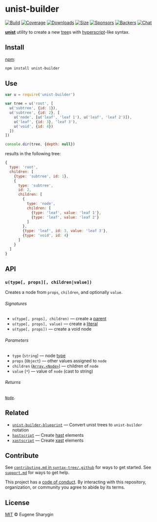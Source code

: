 # unist-builder

[![Build][build-badge]][build]
[![Coverage][coverage-badge]][coverage]
[![Downloads][downloads-badge]][downloads]
[![Size][size-badge]][size]
[![Sponsors][sponsors-badge]][collective]
[![Backers][backers-badge]][collective]
[![Chat][chat-badge]][chat]

[**unist**][unist] utility to create a new [tree][]s with [hyperscript][]-like
syntax.

## Install

[npm][]:

```bash
npm install unist-builder
```

## Use

```js
var u = require('unist-builder')

var tree = u('root', [
  u('subtree', {id: 1}),
  u('subtree', {id: 2}, [
    u('node', [u('leaf', 'leaf 1'), u('leaf', 'leaf 2')]),
    u('leaf', {id: 3}, 'leaf 3'),
    u('void', {id: 4})
  ])
])

console.dir(tree, {depth: null})
```

results in the following tree:

```js
{
  type: 'root',
  children: [
    {type: 'subtree', id: 1},
    {
      type: 'subtree',
      id: 2,
      children: [
        {
          type: 'node',
          children: [
            {type: 'leaf', value: 'leaf 1'},
            {type: 'leaf', value: 'leaf 2'}
          ]
        },
        {type: 'leaf', id: 3, value: 'leaf 3'},
        {type: 'void', id: 4}
      ]
    }
  ]
}
```

## API

### `u(type[, props][, children|value])`

Creates a node from `props`, `children`, and optionally `value`.

###### Signatures

*   `u(type[, props], children)` — create a [parent][]
*   `u(type[, props], value)` — create a [literal][]
*   `u(type[, props])` — create a void node

###### Parameters

*   `type` (`string`) — node [type][]
*   `props` (`Object`) — other values assigned to `node`
*   `children` ([`Array.<Node>`][node]) — children of `node`
*   `value` (`*`) — value of `node` (cast to string)

###### Returns

[`Node`][node].

## Related

*   [`unist-builder-blueprint`](https://github.com/syntax-tree/unist-builder-blueprint)
    — Convert unist trees to `unist-builder` notation
*   [`hastscript`](https://github.com/syntax-tree/hastscript)
    — Create [hast][] elements
*   [`xastscript`](https://github.com/syntax-tree/xastscript)
    — Create [xast][] elements

## Contribute

See [`contributing.md` in `syntax-tree/.github`][contributing] for ways to get
started.
See [`support.md`][support] for ways to get help.

This project has a [code of conduct][coc].
By interacting with this repository, organization, or community you agree to
abide by its terms.

## License

[MIT][license] © Eugene Sharygin

<!-- Definitions -->

[build-badge]: https://github.com/syntax-tree/unist-builder/workflows/main/badge.svg

[build]: https://github.com/syntax-tree/unist-builder/actions

[coverage-badge]: https://img.shields.io/codecov/c/github/syntax-tree/unist-builder.svg

[coverage]: https://codecov.io/github/syntax-tree/unist-builder

[downloads-badge]: https://img.shields.io/npm/dm/unist-builder.svg

[downloads]: https://www.npmjs.com/package/unist-builder

[size-badge]: https://img.shields.io/bundlephobia/minzip/unist-builder.svg

[size]: https://bundlephobia.com/result?p=unist-builder

[sponsors-badge]: https://opencollective.com/unified/sponsors/badge.svg

[backers-badge]: https://opencollective.com/unified/backers/badge.svg

[collective]: https://opencollective.com/unified

[chat-badge]: https://img.shields.io/badge/chat-discussions-success.svg

[chat]: https://github.com/syntax-tree/unist/discussions

[npm]: https://docs.npmjs.com/cli/install

[license]: license

[contributing]: https://github.com/syntax-tree/.github/blob/HEAD/contributing.md

[support]: https://github.com/syntax-tree/.github/blob/HEAD/support.md

[coc]: https://github.com/syntax-tree/.github/blob/HEAD/code-of-conduct.md

[unist]: https://github.com/syntax-tree/unist

[hast]: https://github.com/syntax-tree/hast

[xast]: https://github.com/syntax-tree/xast

[hyperscript]: https://github.com/dominictarr/hyperscript

[node]: https://github.com/syntax-tree/unist#node

[tree]: https://github.com/syntax-tree/unist#tree

[parent]: https://github.com/syntax-tree/unist#parent

[literal]: https://github.com/syntax-tree/unist#literal

[type]: https://github.com/syntax-tree/unist#type

